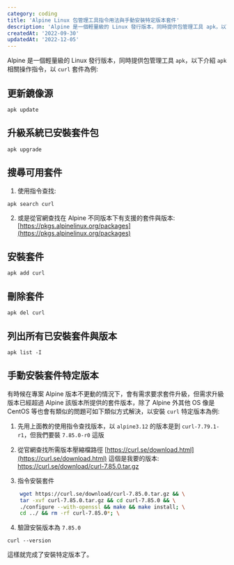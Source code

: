 ```yaml
---
category: coding
title: 'Alpine Linux 包管理工具指令用法與手動安裝特定版本套件'
description: 'Alpine 是一個輕量級的 Linux 發行版本，同時提供包管理工具 apk，以下介紹 apk 相關操作指令'
createdAt: '2022-09-30'
updatedAt: '2022-12-05'
---
```


Alpine 是一個輕量級的 Linux 發行版本，同時提供包管理工具 `apk`，以下介紹 `apk` 相關操作指令，以 `curl` 套件為例:
## 更新鏡像源
```
apk update
```

## 升級系統已安裝套件包
```
apk upgrade
```

## 搜尋可用套件
1. 使用指令查找:
```
apk search curl
```
2. 或是從官網查找在 Alpine 不同版本下有支援的套件與版本:
   [https://pkgs.alpinelinux.org/packages](https://pkgs.alpinelinux.org/packages)

## 安裝套件
```
apk add curl
```

## 刪除套件
```
apk del curl
```

## 列出所有已安裝套件與版本
```
apk list -I
```

## 手動安裝套件特定版本

有時候在專案 Alpine 版本不更動的情況下，會有需求要求套件升級，但需求升級版本已經超過 Alpine 該版本所提供的套件版本，除了 Alpine 外其他 OS 像是 CentOS 等也會有類似的問題可如下類似方式解決，以安裝 `curl` 特定版本為例:

1. 先用上面教的使用指令查找版本，以 `alpine3.12` 的版本是到 `curl-7.79.1-r1`，但我們要裝 `7.85.0-r0` 這版

2. 從官網查找所需版本壓縮檔路徑
   [https://curl.se/download.html](https://curl.se/download.html)
   這個是我要的版本: https://curl.se/download/curl-7.85.0.tar.gz

3. 指令安裝套件
```bash
    wget https://curl.se/download/curl-7.85.0.tar.gz && \
    tar -xvf curl-7.85.0.tar.gz && cd curl-7.85.0 && \
    ./configure --with-openssl && make && make install; \
    cd ../ && rm -rf curl-7.85.0*; \
```

4. 驗證安裝版本為 `7.85.0`
```
curl --version
```
這樣就完成了安裝特定版本了。
